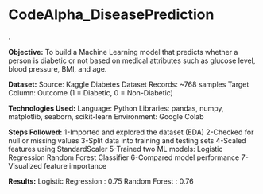 # CodeAlpha_DiseasePrediction
.

**Objective:**
To build a Machine Learning model that predicts whether a person is diabetic or not based on medical attributes such as glucose level, blood pressure, BMI, and age.

**Dataset:**
Source: Kaggle Diabetes Dataset
Records: ~768 samples
Target Column: Outcome (1 = Diabetic, 0 = Non-Diabetic)

**Technologies Used:**
Language: Python
Libraries: pandas, numpy, matplotlib, seaborn, scikit-learn
Environment: Google Colab

**Steps Followed:**
1-Imported and explored the dataset (EDA)
2-Checked for null or missing values
3-Split data into training and testing sets
4-Scaled features using StandardScaler
5-Trained two ML models:
    Logistic Regression
    Random Forest Classifier
6-Compared model performance
7-Visualized feature importance

**Results:**
Logistic Regression : 0.75
Random Forest : 0.76
